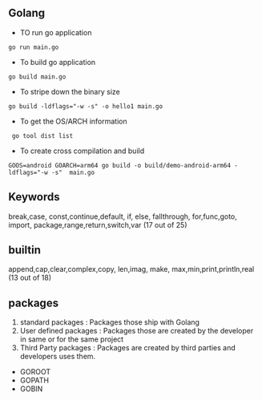 ## Golang

- TO run go application

```
go run main.go
```

- To build go application

```
go build main.go
```
- To stripe down the binary size

```
go build -ldflags="-w -s" -o hello1 main.go
```

- To get the OS/ARCH information

```
 go tool dist list
 ```
- To create cross compilation and build

```
GOOS=android GOARCH=arm64 go build -o build/demo-android-arm64 -ldflags="-w -s"  main.go
```

## Keywords

break,case, const,continue,default, if, else, fallthrough, for,func,goto, import, package,range,return,switch,var (17 out of 25)

## builtin

append,cap,clear,complex,copy, len,imag, make, max,min,print,println,real (13 out of 18)

## packages

1. standard packages  : Packages those ship with Golang 
2. User defined packages : Packages those are created by the developer in same or for the same project
3. Third Party packages : Packages are created by third parties and developers uses them.

- GOROOT
- GOPATH
- GOBIN

